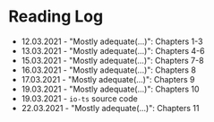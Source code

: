# Reading Log

- 12.03.2021 - "Mostly adequate(...)": Chapters 1-3
- 13.03.2021 - "Mostly adequate(...)": Chapters 4-6
- 15.03.2021 - "Mostly adequate(...)": Chapters 7-8
- 16.03.2021 - "Mostly adequate(...)": Chapters 8
- 17.03.2021 - "Mostly adequate(...)": Chapters 9
- 19.03.2021 - "Mostly adequate(...)": Chapters 10
- 19.03.2021 - `io-ts` source code
- 22.03.2021 - "Mostly adequate(...)": Chapters 11

